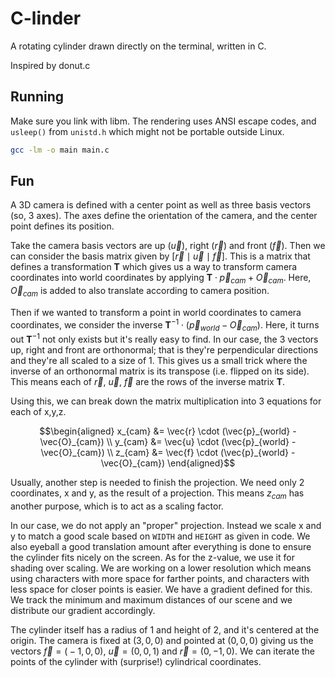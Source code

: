 # C-linder

A rotating cylinder drawn directly on the terminal, written in C.

Inspired by donut.c

## Running

Make sure you link with libm. The rendering uses ANSI escape codes, and `usleep()` from `unistd.h` which might not be portable outside Linux.

```sh
gcc -lm -o main main.c
```

## Fun

A 3D camera is defined with a center point as well as three basis vectors (so, 3 axes). The axes define the orientation of the camera, and the center point defines its position.

Take the camera basis vectors are up ($\vec{u}$), right ($\vec{r}$) and front ($\vec{f}$). Then we can consider the basis matrix given by $`\bigl[ \vec{r} \mid \vec{u} \mid \vec{f} \bigr]`$. This is a matrix that defines a transformation $\mathbf{T}$ which gives us a way to transform camera coordinates into world coordinates by applying $`\mathbf{T} \cdot \vec{p}_{cam} + \vec{O}_{cam}`$. Here, $\vec{O}_{cam}$ is added to also translate according to camera position.

Then if we wanted to transform a point in world coordinates to camera coordinates, we consider the inverse $`\mathbf{T}^{-1} \cdot (\vec{p}_{world} - \vec{O}_{cam})`$. Here, it turns out $\mathbf{T}^{-1}$ not only exists but it's really easy to find. In our case, the 3 vectors up, right and front are orthonormal; that is they're perpendicular directions and they're all scaled to a size of 1. This gives us a small trick where the inverse of an orthonormal matrix is its transpose (i.e. flipped on its side). This means each of $\vec{r}$, $\vec{u}$, $\vec{f}$ are the rows of the inverse matrix $\mathbf{T}$.

Using this, we can break down the matrix multiplication into 3 equations for each of x,y,z.

```math
\begin{aligned}
x_{cam} &= \vec{r} \cdot (\vec{p}_{world} - \vec{O}_{cam}) \\
y_{cam} &= \vec{u} \cdot (\vec{p}_{world} - \vec{O}_{cam}) \\
z_{cam} &= \vec{f} \cdot (\vec{p}_{world} - \vec{O}_{cam})
\end{aligned}
```

Usually, another step is needed to finish the projection. We need only 2 coordinates, x and y, as the result of a projection. This means $z_{cam}$ has another purpose, which is to act as a scaling factor.

In our case, we do not apply an "proper" projection. Instead we scale x and y to match a good scale based on `WIDTH` and `HEIGHT` as given in code. We also eyeball a good translation amount after everything is done to ensure the cylinder fits nicely on the screen. As for the z-value, we use it for shading over scaling. We are working on a lower resolution which means using characters with more space for farther points, and characters with less space for closer points is easier. We have a gradient defined for this. We track the minimum and maximum distances of our scene and we distribute our gradient accordingly.

The cylinder itself has a radius of 1 and height of 2, and it's centered at the origin. The camera is fixed at $\bigl(3,0,0\bigr)$ and pointed at $\bigl(0,0,0\bigr)$ giving us the vectors $\vec{f} = \bigl(-1,0,0\bigr)$, $\vec{u} = \bigl(0,0,1\bigr)$ and $\vec{r} = \bigl(0,-1,0\bigr)$. We can iterate the points of the cylinder with (surprise!) cylindrical coordinates.
